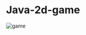 # Java-2d-game

![game](https://user-images.githubusercontent.com/58245926/197395114-366277ed-61af-4952-abda-77e3d976d9b2.gif)
